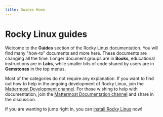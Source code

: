 ```yaml
---
title: Guides Home
---
```


# Rocky Linux guides

Welcome to the **Guides** section of the Rocky Linux documentation. You will find many "how-to" documents and more here. These documents are changing all the time. Longer document groups are in **Books**, educational instructions are in **Labs**, while smaller bits of code shared by users are in **Gemstones** in the top menus.

Most of the categories do not require any explanation. If you want to find out how to help in the ongoing development of Rocky Linux, join the [Mattermost Development channel](https://chat.rockylinux.org/rocky-linux/channels/development). For those wishing to help with documentation, join the [Mattermost Documentation channel](https://chat.rockylinux.org/rocky-linux/channels/documentation) and share in the discussion.

If you are wanting to jump right in, you can [install Rocky Linux](8_6_installation.md) now!
